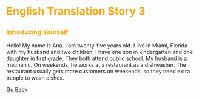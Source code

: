 <h1><p style="color:orange;">English Translation Story 3</p></h1>
<p></p>
<h3><p style="color:orange;">Introducing Yourself</p></h3>
<p></p>
Hello! My name is Ana. I am twenty-five years old. I live in Miami, Florida with my husband and two children. I have one son in kindergarten and one daughter in first grade. They both attend public school. My husband is a mechanic. On weekends, he works at a restaurant as a dishwasher. The restaurant usually gets more customers on weekends, so they need extra people to wash dishes.
<br>
<p>
  <a style="float:left;" href="listeningandreading.html" class="btn2">Go Back</a>
  </p>
  <div style="clear:both;"> </div>
  <br>
  <a href="https://www.learnpracticalspanishonline.com/beginner/beginner-readings/absolute-beginner-reading1.html>Story source</a>
